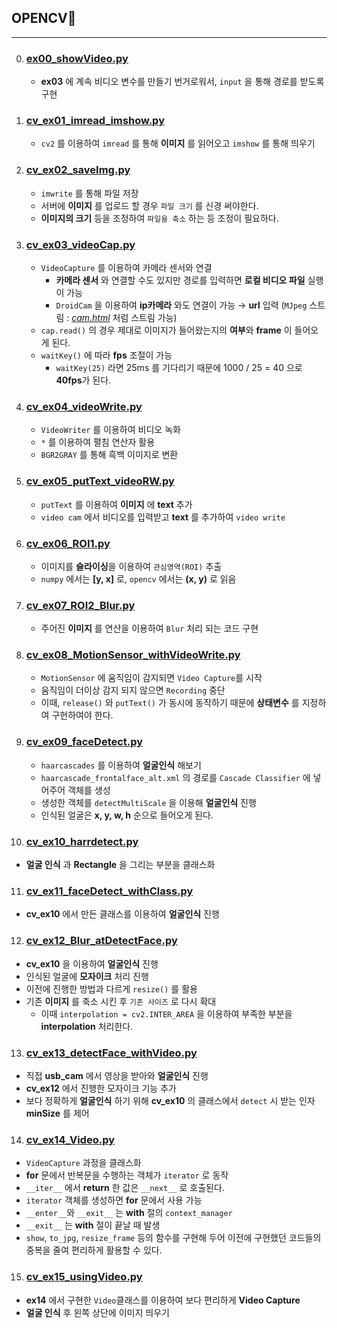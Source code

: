 ## OPENCV🥼
---
0. ### [ex00_showVideo.py](./ex00_showVideo.py)
   - **ex03** 에 계속 비디오 변수를 만들기 번거로워서, `input` 을 통해 경로를 받도록 구현
1. ### [cv_ex01_imread_imshow.py](./cv_ex01_imread_imshow.py)
   - `cv2` 를 이용하여 `imread` 를 통해 **이미지** 를 읽어오고 `imshow` 를 통해 띄우기 
2. ### [cv_ex02_saveImg.py](./cv_ex02_saveImg.py)
   - `imwrite` 를 통해 파일 저장
   - 서버에 **이미지** 를 업로드 할 경우 `파일 크기` 를 신경 써야한다.
   - **이미지의 크기** 등을 조정하여 `파일을 축소` 하는 등 조정이 필요하다.
3. ### [cv_ex03_videoCap.py](./cv_ex03_videoCap.py) 
   - `VideoCapture` 를 이용하여 카메라 센서와 연결
     - **카메라 센서** 와 연결할 수도 있지만 경로를 입력하면 **로컬 비디오 파일** 실행이 가능
     - `DroidCam` 을 이용하여 **ip카메라** 와도 연결이 가능 → **url** 입력 (`MJpeg` 스트림 : *[cam.html](./cam.html)* 처럼 스트림 가능)
   -  `cap.read()` 의 경우 제대로 이미지가 들어왔는지의 **여부**와 **frame** 이 들어오게 된다.
   -  `waitKey()` 에 따라 **fps**  조절이 가능
      -  `waitKey(25)` 라면 25ms 를 기다리기 때문에 1000 / 25 = 40 으로 **40fps**가 된다.
4. ### [cv_ex04_videoWrite.py](./cv_ex04_videoWrite.py)
    - `VideoWriter` 를 이용하여 비디오 녹화
    - `*` 를 이용하여 펼침 연산자 활용
    - `BGR2GRAY` 를 통해 흑백 이미지로 변환
5. ### [cv_ex05_putText_videoRW.py](./cv_ex05_putText_videoRW.py)
   - `putText` 를 이용하여 **이미지** 에 **text** 추가
   - `video cam` 에서 비디오를 입력받고 **text** 를 추가하여 `video write` 
6. ### [cv_ex06_ROI1.py](./cv_ex06_ROI1.py)
   - 이미지를 **슬라이싱**을 이용하여 `관심영역(ROI)` 추출
   - `numpy` 에서는 **[y, x]** 로, `opencv` 에서는 **(x, y)** 로 읽음
7. ### [cv_ex07_ROI2_Blur.py](./cv_ex07_ROI2_Blur.py)
   - 주어진 **이미지** 를 연산을 이용하여 `Blur` 처리 되는 코드 구현
8. ### [cv_ex08_MotionSensor_withVideoWrite.py](./cv_ex08_MotionSensor_withVideoWrite.py)
   - `MotionSensor` 에 움직임이 감지되면 `Video Capture`를 시작
   - 움직임이 더이상 감지 되지 않으면 `Recording` 중단
   - 이때, `release()` 와 `putText()` 가 동시에 동작하기 때문에 **상태변수** 를 지정하여 구현하여야 한다. 
9. ### [cv_ex09_faceDetect.py](./cv_ex09_faceDetect.py)
   - `haarcascades` 를 이용하여 **얼굴인식** 해보기
   - `haarcascade_frontalface_alt.xml` 의 경로를 `Cascade Classifier` 에 넣어주어 객체를 생성
   - 생성한 객체를 `detectMultiScale` 을 이용해 **얼굴인식** 진행
   - 인식된 얼굴은 **x, y, w, h** 순으로 들어오게 된다.
10. ### [cv_ex10_harrdetect.py](./cv_ex10_harrdetect.py)
   - **얼굴 인식** 과 **Rectangle** 을 그리는 부분을 클래스화
11. ### [cv_ex11_faceDetect_withClass.py](cv_ex11_faceDetect_withClass.py)
   - **cv_ex10** 에서 만든 클래스를 이용하여 **얼굴인식** 진행
12. ### [cv_ex12_Blur_atDetectFace.py](./cv_ex12_Blur_atDetectFace.py)
   - **cv_ex10** 을 이용하여 **얼굴인식** 진행
   - 인식된 얼굴에 **모자이크** 처리 진행
   - 이전에 진행한 방법과 다르게 `resize()` 를 활용
   - 기존 **이미지** 를 축소 시킨 후 `기존 사이즈` 로 다시 확대
      - 이때 `interpolation = cv2.INTER_AREA` 을 이용하여 부족한 부분을 **interpolation** 처리한다.
13. ### [cv_ex13_detectFace_withVideo.py](./cv_ex13_detectFace_withVideo.py)
   - 직접 **usb_cam** 에서 영상을 받아와 **얼굴인식** 진행
   - **cv_ex12** 에서 진행한 모자이크 기능 추가
   - 보다 정확하게 **얼굴인식** 하기 위해 **cv_ex10** 의 클래스에서 `detect` 시 받는 인자 **minSize** 를 제어
14. ### [cv_ex14_Video.py](./cv_ex14_Video.py)
   - `VideoCapture` 과정을 클래스화
   - **for** 문에서 반복문을 수행하는 객체가 `iterator` 로 동작
   - `__iter__` 에서 **return** 한 값은 `__next__` 로 호출된다.
   - `iterator` 객체를 생성하면 **for** 문에서 사용 가능
   - `__enter__`와 `__exit__` 는 **with** 절의 `context_manager` 
   - `__exit__` 는 **with** 절이 끝날 때 발생
   - `show`, `to_jpg`, `resize_frame` 등의 함수를 구현해 두어 이전에 구현했던 코드들의 중복을 줄여 편리하게 활용할 수 있다.
15. ### [cv_ex15_usingVideo.py](./cv_ex15_usingVideo.py)
   - **ex14** 에서 구현한 `Video`클래스를 이용하여 보다 편리하게 **Video Capture**
   - **얼굴 인식** 후 왼쪽 상단에 이미지 띄우기
